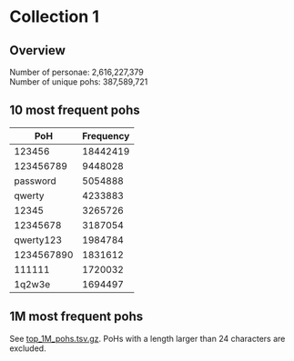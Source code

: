 # Collection 1

## Overview

Number of personae: 2,616,227,379<br>
Number of unique pohs: 387,589,721

## 10 most frequent pohs

|PoH|Frequency|
|---|---|
|123456|18442419|
|123456789|9448028|
|password|5054888|
|qwerty|4233883|
|12345|3265726|
|12345678|3187054|
|qwerty123|1984784|
|1234567890|1831612|
|111111|1720032|
|1q2w3e|1694497|

## 1M most frequent pohs

See [top_1M_pohs.tsv.gz](./top_1M_pohs.tsv.gz).
PoHs with a length larger than 24 characters are excluded.
